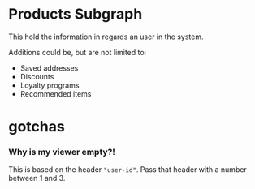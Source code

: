 # Products Subgraph

This hold the information in regards an user in the system.

Additions could be, but are not limited to:

- Saved addresses
- Discounts
- Loyalty programs
- Recommended items

# gotchas

### Why is my viewer empty?!

This is based on the header `"user-id"`. Pass that header with a number between 1 and 3.
